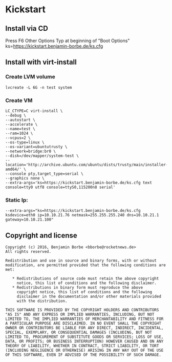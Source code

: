 # Kickstart

## Install via CD

Press F6 Other Options
Typ at beginning of "Boot Options"
ks=https://kickstart.benjamin-borbe.de/ks.cfg

## Install with virt-install

### Create LVM volume

```
lvcreate -L 6G -n test system
```

### Create VM

```
LC_CTYPE=C virt-install \
--debug \
--autostart \
--accelerate \
--name=test \
--ram=1024 \
--vcpus=2 \
--os-type=linux \
--os-variant=ubuntutrusty \
--network=bridge:br0 \
--disk=/dev/mapper/system-test \
--location='http://archive.ubuntu.com/ubuntu/dists/trusty/main/installer-amd64/' \
--console pty,target_type=serial \
--graphics none \
--extra-args='ks=https://kickstart.benjamin-borbe.de/ks.cfg text console=tty0 utf8 console=ttyS0,115200n8 serial'
```

### Static Ip:

```
--extra-args="ks=https://kickstart.benjamin-borbe.de/ks.cfg ksdevice=eth0 ip=10.10.21.76 netmask=255.255.255.240 dns=10.10.21.1 gateway=10.10.21.100"
```

## Copyright and license

    Copyright (c) 2016, Benjamin Borbe <bborbe@rocketnews.de>
    All rights reserved.
    
    Redistribution and use in source and binary forms, with or without
    modification, are permitted provided that the following conditions are
    met:
    
       * Redistributions of source code must retain the above copyright
         notice, this list of conditions and the following disclaimer.
       * Redistributions in binary form must reproduce the above
         copyright notice, this list of conditions and the following
         disclaimer in the documentation and/or other materials provided
         with the distribution.

    THIS SOFTWARE IS PROVIDED BY THE COPYRIGHT HOLDERS AND CONTRIBUTORS
    "AS IS" AND ANY EXPRESS OR IMPLIED WARRANTIES, INCLUDING, BUT NOT
    LIMITED TO, THE IMPLIED WARRANTIES OF MERCHANTABILITY AND FITNESS FOR
    A PARTICULAR PURPOSE ARE DISCLAIMED. IN NO EVENT SHALL THE COPYRIGHT
    OWNER OR CONTRIBUTORS BE LIABLE FOR ANY DIRECT, INDIRECT, INCIDENTAL,
    SPECIAL, EXEMPLARY, OR CONSEQUENTIAL DAMAGES (INCLUDING, BUT NOT
    LIMITED TO, PROCUREMENT OF SUBSTITUTE GOODS OR SERVICES; LOSS OF USE,
    DATA, OR PROFITS; OR BUSINESS INTERRUPTION) HOWEVER CAUSED AND ON ANY
    THEORY OF LIABILITY, WHETHER IN CONTRACT, STRICT LIABILITY, OR TORT
    (INCLUDING NEGLIGENCE OR OTHERWISE) ARISING IN ANY WAY OUT OF THE USE
    OF THIS SOFTWARE, EVEN IF ADVISED OF THE POSSIBILITY OF SUCH DAMAGE.
